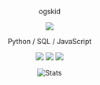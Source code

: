 <p align="center">
  ogskid
</p>

<p align="center">
  <img src="https://discord.c99.nl/widget/theme-4/356898565227937792.png">
</p>

<p align="center">
  Python / SQL / JavaScript
</p>

<p align="center">
  <img src="https://komarev.com/ghpvc/?username=ogskid&label=Profile%20views&color=000000&style=for-the-badge"/>
  <img src="https://img.shields.io/github/followers/ogskid?color=black&style=for-the-badge&logo=github&label=Follows"/>
  <img src="https://img.shields.io/github/stars/ogskid?color=black&style=for-the-badge&logo=github&label=Stars"/>
</p>

<p align="center">
  <img src="https://github-readme-stats.vercel.app/api?username=ogskid&show_icons=true&theme=transparent&hide_border=true&text_color=CCCCCC&title_color=CCCCCC&icon_color=CCCCCC" alt="Stats">
</p>
